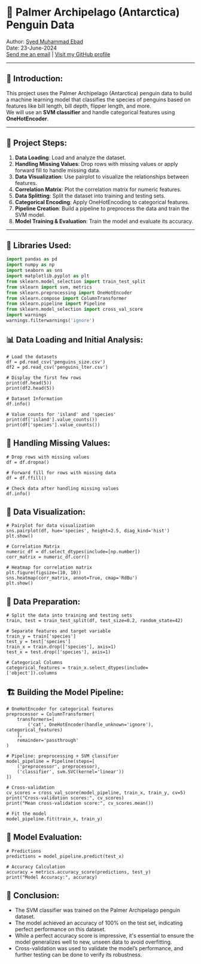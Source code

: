 # 🐧 Palmer Archipelago (Antarctica) Penguin Data

Author: [Syed Muhammad Ebad](https://www.kaggle.com/syedmuhammadebad)  
Date: 23-June-2024  
[Send me an email](mailto:mohammadebad1@hotmail.com) | [Visit my GitHub profile](https://github.com/smebad)

---

## 📖 Introduction:
This project uses the Palmer Archipelago (Antarctica) penguin data to build a machine learning model that classifies the species of penguins based on features like bill length, bill depth, flipper length, and more.  
We will use an **SVM classifier** and handle categorical features using **OneHotEncoder**.

---

## 🔢 Project Steps:

1. **Data Loading**: Load and analyze the dataset.
2. **Handling Missing Values**: Drop rows with missing values or apply forward fill to handle missing data.
3. **Data Visualization**: Use pairplot to visualize the relationships between features.
4. **Correlation Matrix**: Plot the correlation matrix for numeric features.
5. **Data Splitting**: Split the dataset into training and testing sets.
6. **Categorical Encoding**: Apply OneHotEncoding to categorical features.
7. **Pipeline Creation**: Build a pipeline to preprocess the data and train the SVM model.
8. **Model Training & Evaluation**: Train the model and evaluate its accuracy.

---

## 🧰 Libraries Used:

```python
import pandas as pd
import numpy as np
import seaborn as sns
import matplotlib.pyplot as plt
from sklearn.model_selection import train_test_split
from sklearn import svm, metrics
from sklearn.preprocessing import OneHotEncoder
from sklearn.compose import ColumnTransformer
from sklearn.pipeline import Pipeline
from sklearn.model_selection import cross_val_score
import warnings
warnings.filterwarnings('ignore')
```
## 📊 Data Loading and Initial Analysis:
```
# Load the datasets
df = pd.read_csv('penguins_size.csv')
df2 = pd.read_csv('penguins_lter.csv')

# Display the first few rows
print(df.head(5))
print(df2.head(5))

# Dataset Information
df.info()

# Value counts for 'island' and 'species'
print(df['island'].value_counts())
print(df['species'].value_counts())
```
## 🚨 Handling Missing Values:
```
# Drop rows with missing values
df = df.dropna()

# Forward fill for rows with missing data
df = df.ffill()

# Check data after handling missing values
df.info()
```
## 🎨 Data Visualization:
```
# Pairplot for data visualization
sns.pairplot(df, hue='species', height=2.5, diag_kind='hist')
plt.show()

# Correlation Matrix
numeric_df = df.select_dtypes(include=[np.number])
corr_matrix = numeric_df.corr()

# Heatmap for correlation matrix
plt.figure(figsize=(10, 10))
sns.heatmap(corr_matrix, annot=True, cmap='RdBu')
plt.show()
```
## 🧪 Data Preparation:
```
# Split the data into training and testing sets
train, test = train_test_split(df, test_size=0.2, random_state=42)

# Separate features and target variable
train_y = train['species']
test_y = test['species']
train_x = train.drop(['species'], axis=1)
test_x = test.drop(['species'], axis=1)

# Categorical Columns
categorical_features = train_x.select_dtypes(include=['object']).columns
```
## 🏗️ Building the Model Pipeline:
```
# OneHotEncoder for categorical features
preprocessor = ColumnTransformer(
    transformers=[
        ('cat', OneHotEncoder(handle_unknown='ignore'), categorical_features)
    ],
    remainder='passthrough'
)

# Pipeline: preprocessing + SVM classifier
model_pipeline = Pipeline(steps=[
    ('preprocessor', preprocessor),
    ('classifier', svm.SVC(kernel='linear'))
])

# Cross-validation
cv_scores = cross_val_score(model_pipeline, train_x, train_y, cv=5)
print("Cross-validation scores:", cv_scores)
print("Mean cross-validation score:", cv_scores.mean())

# Fit the model
model_pipeline.fit(train_x, train_y)
```
## 🧮 Model Evaluation:
```
# Predictions
predictions = model_pipeline.predict(test_x)

# Accuracy Calculation
accuracy = metrics.accuracy_score(predictions, test_y)
print("Model Accuracy:", accuracy)
```
## 🎯 Conclusion:
* The SVM classifier was trained on the Palmer Archipelago penguin dataset.
* The model achieved an accuracy of 100% on the test set, indicating perfect performance on this dataset.
* While a perfect accuracy score is impressive, it's essential to ensure the model generalizes well to new, unseen data to avoid overfitting.
* Cross-validation was used to validate the model’s performance, and further testing can be done to verify its robustness.


